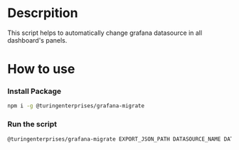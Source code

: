 # Descrpition
This script helps to automatically change grafana datasource in all dashboard's panels.

# How to use


### Install Package
```bash
npm i -g @turingenterprises/grafana-migrate
```

### Run the script 

```bash
@turingenterprises/grafana-migrate EXPORT_JSON_PATH DATASOURCE_NAME DATASOURCE_UID
```
